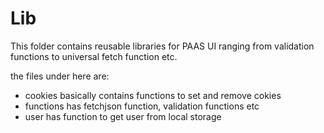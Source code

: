 # Lib

This folder contains reusable libraries for PAAS UI ranging from validation functions to universal fetch function etc.

the files under here are:
- cookies basically contains functions to set and remove cokies
- functions has fetchjson function, validation functions etc
- user has function to get user from local storage 